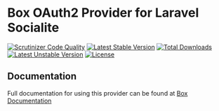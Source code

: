# Box OAuth2 Provider for Laravel Socialite

[![Scrutinizer Code Quality](https://img.shields.io/scrutinizer/g/SocialiteProviders/Box.svg?style=flat-square)](https://scrutinizer-ci.com/g/SocialiteProviders/Box/?branch=master)
[![Latest Stable Version](https://img.shields.io/packagist/v/socialiteproviders/box.svg?style=flat-square)](https://packagist.org/packages/socialiteproviders/box)
[![Total Downloads](https://img.shields.io/packagist/dt/socialiteproviders/box.svg?style=flat-square)](https://packagist.org/packages/socialiteproviders/box)
[![Latest Unstable Version](https://img.shields.io/packagist/vpre/socialiteproviders/box.svg?style=flat-square)](https://packagist.org/packages/socialiteproviders/box)
[![License](https://img.shields.io/packagist/l/socialiteproviders/box.svg?style=flat-square)](https://packagist.org/packages/socialiteproviders/box)

## Documentation

Full documentation for using this provider can be found at [Box Documentation](http://socialiteproviders.github.io/providers/box/)
